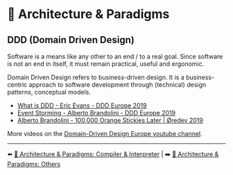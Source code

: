 # 🌇 Architecture & Paradigms

## DDD (Domain Driven Design)

Software is a means like any other to an end / to a real goal. Since software is not an end in itself, it must remain practical, useful and ergonomic.

Domain Driven Design refers to business-driven design. It is a business-centric approach to software development through (technical) design patterns, conceptual models.

- [What is DDD - Eric Evans - DDD Europe 2019](https://www.youtube.com/watch?v=pMuiVlnGqjk)
- [Event Storming - Alberto Brandolini - DDD Europe 2019](https://www.youtube.com/watch?v=mLXQIYEwK24)
- [Alberto Brandolini - 100,000 Orange Stickies Later | Øredev 2019](https://www.youtube.com/watch?v=fGm62ra_mQ8)

More videos on the [Domain-Driven Design Europe youtube channel](https://www.youtube.com/channel/UC3PGn-hQdbtRiqxZK9XBGqQ).

---

⬅️ [🌇 Architecture & Paradigms: Compiler & Interpreter](./8-compiler-interpreter.md) |
➡️ [🌇 Architecture & Paradigms: Others](./10-others.md)